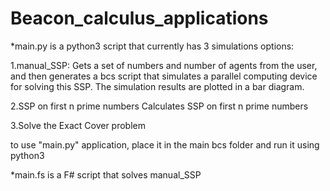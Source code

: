 # Beacon_calculus_applications

*main.py is a python3 script that currently has 3 simulations options:

1.manual_SSP:
Gets a set of numbers and number of agents from the user, and then generates a bcs script that simulates
a parallel computing device for solving this SSP. 
The simulation results are plotted in a bar diagram.

2.SSP on first n prime numbers
Calculates SSP on first n prime numbers

3.Solve the Exact Cover problem

to use "main.py" application, place it in the main bcs folder and run it using python3


*main.fs is a F# script that solves manual_SSP 
